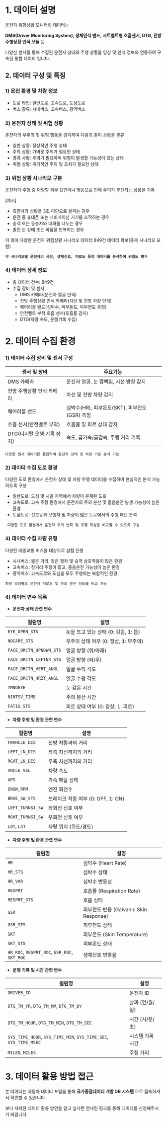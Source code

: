 # 1. 데이터 설명
운전자 위험상황 모니터링 데이터는 

**DMS(Driver Monitoring System), 생체인식 밴드, 시트벨트형 호흡센서, DTG, 전방 주행상황 인식 모듈** 등

다양한 센서를 통해 수집된 운전자 상태와 주행 상황을 영상 및 인식 정보와 연동하여 구축된 통합 데이터 입니다.

## 2. 데이터 구성 및 특징
### 1) 운전 환경 및 차량 정보
- 도로 타입: 일반도로, 고속도로, 도심도로
- 버스 종류: 시내버스, 고속버스, 광역버스

### 2) 운전자 상태 및 위험 상황

운전자의 부주의 및 위험 행동을 감지하여 다음과 같이 상황을 분류

- 일반 상황: 정상적인 주행 상태
- 주의 상황: 가벼운 주의가 필요한 상태
- 경과 사황: 주의가 필요하며 위험이 발생할 가능성이 있는 상태
- 위험 상황: 즉각적인 주의 및 조치가 필요한 상태

### 3) 위험 상황 시나리오 구분

운전자가 주행 중 다양항 외부 요인이나 행동으로 인해 주의가 분산되는 상황을 기록

[예시]
- 측면차와 상황을 3초 미만으로 살피는 경우
- 운전 중 휴대폰 또는 내비게이션 기기를 조작하는 경우
- 승객 또는 동승자와 대화를 나누는 경우
- 졸린 눈 상태 또는 하품을 반복하는 경우
  
이 외에 다양한 운전자 위험상황 시나리오 데이터 849건 데이터 확보(중복 시나리오 포함)

**```각 시나리오별 운전자의 시선, 생체신호, 피로도 등의 데이터를 분석하여 위험도 평가```**

### 4) 데이터 상세 정보
- 총 데이터 건수: 849건
- 수집 장비 및 센서:
  - DMS 카메라(운전자 얼굴 인식)
  - 전방 주행상황 인식 카메라(차선 및 전방 차량 인식)
  - 웨어러블 밴드(심박수, 피부온도, 피부전도 측정)
  - 안전벨트 부착 호흡 센서(호흡률 감지)
  - DTG(차량 속도, 운행기록 수집)
    
# 2. 데이터 수집 환경
### 1) 데이터 수집 장비 및 센서 구성
|센서 및 장비|주요기능|
|------------|--------|
|DMS 카메라|운전자 얼굴, 눈 깜빡임, 시선 방향 감지|
|전방 주행상황 인식 카메라|차선 및 전방 차량 감지|
|웨어러블 밴드|심박수(HR), 피부온도(SKT), 피부전도(GSR) 측정|
|호흡 센서(안전벨트 부착)|호흡률 및 피로 상태 감지|
|DTG(디지털 운행 기록 장치)|속도, 급가속/급감속, 주행 거리 기록|

``` 다양한 센서 데이터를 통합하여 운전자 상태 및 차량 거동 분석 가능 ```

### 2) 데이터 수집 도로 환경

다양한 도로 환경에서 운전자 상태 및 차량 주행 데이터를 수집하여 현실적인 분석 가능하도록 구성

- 일반도로: 도심 및 시골 지역에서 차량이 혼재된 도로
- 고속도로: 고속 주행 환경에서 운전자의 주의 분산 및 졸음운전 발생 가능성이 높은 환경
- 도심도로: 신호등과 보행자 및 차량이 많은 도로에서의 주행 패턴 분석

``` 다양한 도로 환경에서 운전자 주의 변화 및 주행 특성을 비교할 수 있도록 구성```

### 3) 데이터 수집 차량 유형

다양한 대중교통 버스를 대상으로 실험 진행

- 시내버스: 짧은 거리, 잦은 정차 및 승객 상호작용이 많은 환경
- 고속버스: 장거리 주행이 많고, 졸음운전 가능성이 높은 환경
- 광역버스: 고속도로와 도심을 모두 주행하는 복합적인 환경

```차량 유형별로 운전자 피로도 및 주의 분산 정도를 비교 가능```

### 4) 데이터 변수 목록

- **운전자 상태 관련 변수**
 
| 컬럼명 | 설명 |
|------------|--------------------------------|
| `EYE_OPEN_STS` | 눈을 뜨고 있는 상태 (0: 감음, 1: 뜸) |
| `NOCARE_STS` | 부주의 상태 여부 (0: 정상, 1: 부주의) |
| `FACE_DRCTN_UPNDWN_STS` | 얼굴 방향 (위/아래) |
| `FACE_DRCTN_LEFTNR_STS` | 얼굴 방향 (좌/우) |
| `FACE_DRCTN_VERT_ANGL` | 얼굴 수직 각도 |
| `FACE_DRCTN_HRZT_ANGL` | 얼굴 수평 각도 |
| `TMNOEYE` | 눈 감은 시간 |
| `NINTSV_TIME` | 주의 분산 시간 |
| `FATIG_STS` | 피로 상태 여부 (0: 정상, 1: 피로) |

- **차량 주행 및 환경 관련 변수**

| 컬럼명 | 설명 |
|------------|--------------------------------|  
| `FWVHCLE_DIS` | 전방 차량과의 거리 |
| `LEFT_LN_DIS` | 좌측 차선까지의 거리 |
| `RGHT_LN_DIS` | 우측 차선까지의 거리 |
| `VHCLE_VEL` | 차량 속도 |
| `APS` | 가속 페달 상태 |
| `ENGN_RPM` | 엔진 회전수 |
| `BRKE_SW_STS` | 브레이크 작동 여부 (0: OFF, 1: ON) |
| `LEFT_TURNSI_SW` | 좌회전 신호 여부 |
| `RGHT_TURNSI_SW` | 우회전 신호 여부 |
| `LOT`, `LAT` | 차량 위치 (위도/경도) |

- **차량 주행 및 환경 관련 변수**

| 컬럼명 | 설명 |
|------------|--------------------------------|  
| `HR` | 심박수 (Heart Rate) |
| `HR_STS` | 심박수 상태 |
| `HR_VAR` | 심박수 변동성 |
| `RESPRT` | 호흡률 (Respiration Rate) |
| `RESPRT_STS` | 호흡 상태 |
| `GSR` | 피부전도 반응 (Galvanic Skin Response) |
| `GSR_STS` | 피부전도 상태 |
| `SKT` | 피부온도 (Skin Temperature) |
| `SKT_STS` | 피부온도 상태 |
| `HR_ROC`, `RESPRT_ROC`, `GSR_ROC`, `SKT_ROC` | 생체신호 변화율 |

- **운행 기록 및 시간 관련 변수**

| 컬럼명 | 설명 |
|------------|--------------------------------|  
| `DRIVER_ID` | 운전자 ID |
| `DTG_TM_YR`, `DTG_TM_MM`, `DTG_TM_DY` | 날짜 (연/월/일) |
| `DTG_TM_HOUR`, `DTG_TM_MIN`, `DTG_TM_SEC` | 시간 (시/분/초) |
| `SYS_TIME_HOUR`, `SYS_TIME_MIN`, `SYS_TIME_SEC`, `SYS_TIME_MSEC` | 시스템 기록 시간 |
| `MILED`, `MILES` | 주행 거리 |

# 3. 데이터 활용 방법 접근
본 데이터는 자동차 데이터 포털을 통해 **국가중점데이터 개방 DB 시스템** 으로 접속하셔서 확인할 수 있습니다.

보다 자세한 데이터 활용 방안을 알고 싶다면 안내된 링크를 통해 데이터를 신청해주시기 바랍니다.
